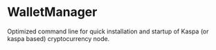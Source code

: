 # WalletManager
Optimized command line for quick installation and startup of Kaspa (or kaspa based) cryptocurrency node.
